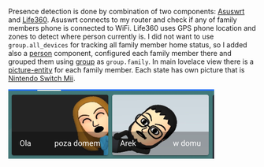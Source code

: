 Presence detection is done by combination of two components: [Asuswrt](https://www.home-assistant.io/components/asuswrt/) and [Life360](https://www.home-assistant.io/components/life360/). Asuswrt connects to my router and check if any of family members phone is connected to WiFi. Life360 uses GPS phone location and zones to detect where person currently is. I did not want to use `group.all_devices` for tracking all family member home status, so I added also a [person](https://www.home-assistant.io/components/person/) component, configured each family member there and grouped them using [group](https://www.home-assistant.io/components/group/) as `group.family`. In main lovelace view there is a [picture-entity](https://www.home-assistant.io/lovelace/picture-entity/) for each family member. Each state has own picture that is [Nintendo Switch Mii](https://en.wikipedia.org/wiki/Mii).

![Presence in lovelace dashboard](lovelace-presence.png)